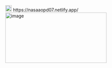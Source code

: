 <img width="20" height="20" alt="image" src="https://github.com/user-attachments/assets/e4283c3d-9a12-4484-8bc3-d760bec7ea1f" />
https://nasaaopd07.netlify.app/




<img width="318" height="159" alt="image" src="https://github.com/user-attachments/assets/eea066a1-2b3d-4eb2-988a-284a5f90aa9e" />
